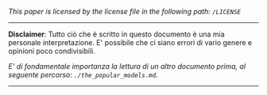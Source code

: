 *This paper is licensed by the license file in the following path: `/LICENSE`*

----

**Disclaimer**: Tutto ciò che è scritto in questo documento è una mia personale interpretazione. E' possibile che ci siano errori di vario genere e opinioni poco condivisibili.

*E' di fondamentale importanza la lettura di un altro documento prima, al seguente percorso: `./the_popular_models.md`.*

----

